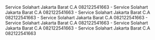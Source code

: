 Service Solahart Jakarta Barat C.A 082122541663 - Service Solahart Jakarta Barat C.A 082122541663 - Service Solahart Jakarta Barat C.A 082122541663 - Service Solahart Jakarta Barat C.A 082122541663 - Service Solahart Jakarta Barat C.A 082122541663 - Service Solahart Jakarta Barat C.A 082122541663 - Service Solahart Jakarta Barat C.A 082122541663